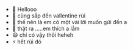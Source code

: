 - 👋 Hellooo
- 👀 cũng sắp đến vallentine rùi 
- 🌱 thế nên là em có một vài lời muốn gửi đến a 
- 💞️ thật ra .....em thích a lắm 
- 😄 chỉ có vậy thôi heheh
- ⚡ hết rùi đó 

<!--- bye bye 

--->
